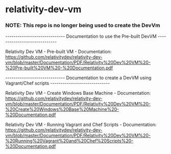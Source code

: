 # relativity-dev-vm

### NOTE: This repo is no longer being used to create the DevVm

----------------------------- Documentation to use the Pre-built DevVM -----------------------------

Relativity Dev VM - Pre-built VM - Documentation: https://github.com/relativitydev/relativity-dev-vm/blob/master/Documentation/PDF/Relativity%20Dev%20VM%20-%20Pre-built%20VM%20-%20Documentation.pdf

----------------------------- Documentation to create a DevVM using Vagrant/Chef scripts ----------------------------- 

Relativity Dev VM - Create Windows Base Machine - Documentation: https://github.com/relativitydev/relativity-dev-vm/blob/master/Documentation/PDF/Relativity%20Dev%20VM%20-%20Create%20Windows%20Base%20Machine%20-%20Documentation.pdf

Relativity Dev VM - Running Vagrant and Chef Scripts - Documentation: https://github.com/relativitydev/relativity-dev-vm/blob/master/Documentation/PDF/Relativity%20Dev%20VM%20-%20Running%20Vagrant%20and%20Chef%20Scripts%20-%20Documentation.pdf
